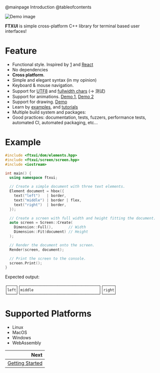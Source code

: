 @mainpage Introduction
@tableofcontents

<img src="https://github.com/ArthurSonzogni/FTXUI/assets/4759106/6925b6da-0a7e-49d9-883c-c890e1f36007" alt="Demo image"></img>

**FTXUI** is simple cross-platform C++ library for terminal based user interfaces!

# Feature
 * Functional style. Inspired by
   [1](https://hackernoon.com/building-reactive-terminal-interfaces-in-c-d392ce34e649?gi=d9fb9ce35901)
   and [React](https://reactjs.org/)
 * No dependencies
 * **Cross platform**.
 * Simple and elegant syntax (in my opinion)
 * Keyboard & mouse navigation.
 * Support for [UTF8](https://en.wikipedia.org/wiki/UTF-8) and [fullwidth chars](https://en.wikipedia.org/wiki/Halfwidth_and_fullwidth_forms) (→ 测试)
 * Support for animations. [Demo 1](https://arthursonzogni.github.io/FTXUI/examples/?file=component/menu_underline_animated_gallery), [Demo 2](https://arthursonzogni.github.io/FTXUI/examples/?file=component/button_style)
 * Support for drawing. [Demo](https://arthursonzogni.github.io/FTXUI/examples/?file=component/canvas_animated)
 * Learn by [examples](#documentation), and [tutorials](#documentation)
 * Multiple build system and packages: 
 * Good practices: documentation, tests, fuzzers, performance tests, automated CI, automated packaging, etc...

# Example

```cpp
#include <ftxui/dom/elements.hpp>
#include <ftxui/screen/screen.hpp>
#include <iostream>

int main() {
  using namespace ftxui;

  // Create a simple document with three text elements.
  Element document = hbox({
    text("left")   | border,
    text("middle") | border | flex,
    text("right")  | border,
  });

  // Create a screen with full width and height fitting the document.
  auto screen = Screen::Create(
    Dimension::Full(),       // Width
    Dimension::Fit(document) // Height
  );

  // Render the document onto the screen.
  Render(screen, document);

  // Print the screen to the console.
  screen.Print();
}
```

Expected output:

```
┌────┐┌────────────────────────────────────┐┌─────┐
│left││middle                              ││right│
└────┘└────────────────────────────────────┘└─────┘
```

# Supported Platforms

- Linux
- MacOS
- Windows
- WebAssembly

<div class="section_buttons">
 
|                                  Next |
|--------------------------------------:|
| [Getting Started](getting-started.html) |
 
</div>
